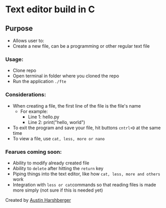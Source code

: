 # Text editor build in C</h1>

## Purpose

* Allows user to:
* 	Create a new file, can be a programming or other regular text file


### Usage:
- Clone repo
- Open terminal in folder where you cloned the repo
- Run the application `./fte`

### Considerations:
- When creating a file, the first line of the file is the file's name
	- For example: 
		- Line 1: hello.py
		- Line 2: print("hello, world")
- To exit the program and save your file, hit buttons `cntrl+D` at the same time
- To view a file, use `cat, less, more or nano`

### Fearues coming soon:
- Ability to modify already created file
- Ability to `delete` after hitting the `return` key
- Piping things into the text editor, like how `cat, less, more and others` work
- Integration with `less or cat`commands so that reading files is made more simply (not sure if this is needed yet)

Created by [Austin Harshberger](https://www.github.com/aharshbe)
